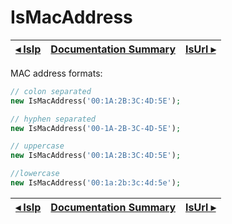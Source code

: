 # IsMacAddress

[◂ IsIp](08-isip.md) | [Documentation Summary](index.md) | [IsUrl ▸](08-isurl.md)
-- | -- | --

MAC address formats:

```php
// colon separated
new IsMacAddress('00:1A:2B:3C:4D:5E');

// hyphen separated
new IsMacAddress('00-1A-2B-3C-4D-5E');

// uppercase
new IsMacAddress('00:1A:2B:3C:4D:5E');

//lowercase
new IsMacAddress('00:1a:2b:3c:4d:5e');
```

[◂ IsIp](08-isip.md) | [Documentation Summary](index.md) | [IsUrl ▸](08-isurl.md)
-- | -- | --
